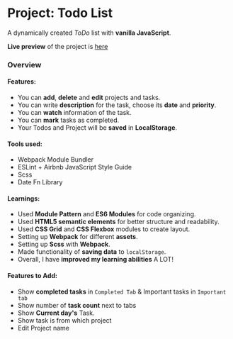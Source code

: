 # Project: Todo List

 A dynamically created *ToDo* list with **vanilla JavaScript**.
 
 **Live preview** of the project is [here](https://razanaqsh.github.io/project_toDoList/)

### Overview
#### **Features:**
* You can **add**, **delete** and **edit** projects and tasks.
* You can write **description** for the task, choose its **date** and **priority**.
* You can **watch** information of the task.
* You can **mark** tasks as completed.
* Your Todos and Project will be **saved** in **LocalStorage**.

#### **Tools used:**

* Webpack Module Bundler
* ESLint + Airbnb JavaScript Style Guide
* Scss
* Date Fn Library

#### **Learnings:**
* Used **Module Pattern** and **ES6 Modules** for code organizing.
* Used **HTML5 semantic elements** for better structure and readability.
* Used **CSS Grid** and **CSS Flexbox** modules to create layout.
* Setting up **Webpack** for different **assets**.
* Setting up **Scss** with **Webpack**.
* Made functionality of **saving data** to `localStorage`.
* Overall, I have **improved my learning abilities** A LOT!

#### **Features to Add:**
* Show **completed tasks** in `Completed Tab` & Important tasks in `Important tab`
* Show number of **task count** next to tabs
* Show **Current day's** Task.
* Show task is from which project
* Edit Project name
